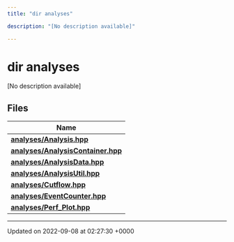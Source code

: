 ```yaml
---
title: "dir analyses"

description: "[No description available]"

---
```


# dir analyses

[No description available]

## Files

| Name           |
| -------------- |
| **[analyses/Analysis.hpp](/documentation/code/files/analysis_8hpp/#file-analyses-analysis-hpp)**  |
| **[analyses/AnalysisContainer.hpp](/documentation/code/files/analysiscontainer_8hpp/#file-analyses-analysiscontainer-hpp)**  |
| **[analyses/AnalysisData.hpp](/documentation/code/files/analysisdata_8hpp/#file-analyses-analysisdata-hpp)**  |
| **[analyses/AnalysisUtil.hpp](/documentation/code/files/analysisutil_8hpp/#file-analyses-analysisutil-hpp)**  |
| **[analyses/Cutflow.hpp](/documentation/code/files/cutflow_8hpp/#file-analyses-cutflow-hpp)**  |
| **[analyses/EventCounter.hpp](/documentation/code/files/eventcounter_8hpp/#file-analyses-eventcounter-hpp)**  |
| **[analyses/Perf_Plot.hpp](/documentation/code/files/perf__plot_8hpp/#file-analyses-perf-plot-hpp)**  |






-------------------------------

Updated on 2022-09-08 at 02:27:30 +0000
